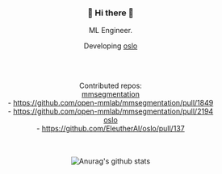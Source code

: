 ### <div align="center">  👋 Hi there 👋

  <div align="center"> 
  ML Engineer.
  
  Developing [oslo](http://oslo.eleuther.ai/index.html)
    
  <br/><br/>

Contributed repos: <br/>
   [mmsegmentation](https://github.com/open-mmlab/mmsegmentation) <br/>
    - https://github.com/open-mmlab/mmsegmentation/pull/1849 <br/>
    - https://github.com/open-mmlab/mmsegmentation/pull/2194 <br/>
   [oslo]([url](https://github.com/EleutherAI/oslo)) <br/>
    - https://github.com/EleutherAI/oslo/pull/137 <br/>
<br/><br/>
    
![Anurag's github stats](https://github-readme-stats.vercel.app/api?username=jinwonkim93&show_icons=true&theme=material-palenight)</div>

<!--
**jinwonkim93/jinwonkim93** is a ✨ _special_ ✨ repository because its `README.md` (this file) appears on your GitHub profile.

Here are some ideas to get you started:

- 🔭 I’m currently working on ...
- 🌱 I’m currently learning ...
- 👯 I’m looking to collaborate on ...
- 🤔 I’m looking for help with ...
- 💬 Ask me about ...
- 📫 How to reach me: ...
- 😄 Pronouns: ...
- ⚡ Fun fact: ...
-->
